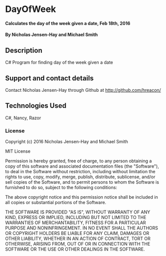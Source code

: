 # DayOfWeek

#### Calculates the day of the week given a date, Feb 18th, 2016

#### By Nicholas Jensen-Hay and Michael Smith

## Description

C# Program for finding day of the week given a date

## Support and contact details

Contact Nicholas Jensen-Hay through Github at http://github.com/hreacon/

## Technologies Used

C#, Nancy, Razor

### License

Copyright (c) 2016 Nicholas Jensen-Hay and Michael Smith

MIT License

Permission is hereby granted, free of charge, to any person obtaining a copy of this software and associated documentation files (the "Software"), to deal in the Software without restriction, including without limitation the rights to use, copy, modify, merge, publish, distribute, sublicense, and/or sell copies of the Software, and to permit persons to whom the Software is furnished to do so, subject to the following conditions:

The above copyright notice and this permission notice shall be included in all copies or substantial portions of the Software.

THE SOFTWARE IS PROVIDED "AS IS", WITHOUT WARRANTY OF ANY KIND, EXPRESS OR IMPLIED, INCLUDING BUT NOT LIMITED TO THE WARRANTIES OF MERCHANTABILITY, FITNESS FOR A PARTICULAR PURPOSE AND NONINFRINGEMENT. IN NO EVENT SHALL THE AUTHORS OR COPYRIGHT HOLDERS BE LIABLE FOR ANY CLAIM, DAMAGES OR OTHER LIABILITY, WHETHER IN AN ACTION OF CONTRACT, TORT OR OTHERWISE, ARISING FROM, OUT OF OR IN CONNECTION WITH THE SOFTWARE OR THE USE OR OTHER DEALINGS IN THE SOFTWARE.
